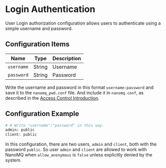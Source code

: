 # Login Authentication

User Login authorization configuration allows users to authenticate using a simple username and password.

## Configuration Items

| Name       | Type   | Description |
| ---------- | ------ | ----------- |
| `username` | String | Username    |
| `password` | String | Password    |

Write the username and password in this format `username:password` and save it to the `nanomq_pwd.conf` file. And include it in `nanomq.conf`, as described in the [Access Control Introduction](introduction.md).

## Configuration Example

```bash
# # Write "username":"password" in this way.
admin: public
client: public
```

In this configuration, there are two users, `admin` and `client`, both with the password `public`. So user `admin` and `client` are allowed to work with NanoMQ when `allow_anonymous` is `false` unless explicitly denied by the system.  

